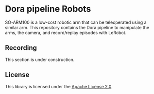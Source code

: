 # Dora pipeline Robots

SO-ARM100 is a low-cost robotic arm that can be teleoperated using a similar arm. This repository contains
the Dora pipeline to manipulate the arms, the camera, and record/replay episodes with LeRobot.

## Recording

This section is under construction.

## License

This library is licensed under the [Apache License 2.0](../../LICENSE).